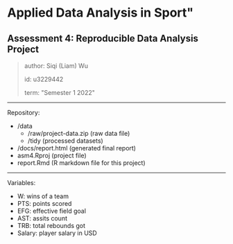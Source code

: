 # Applied Data Analysis in Sport"
## Assessment 4: Reproducible Data Analysis Project
> author: Siqi (Liam) Wu
>
> id: u3229442
> 
> term: "Semester 1 2022"
---
Repository:
- /data
   - /raw/project-data.zip (raw data file)
   - /tidy (processed datasets)
- /docs/report.html (generated final report)
- asm4.Rproj (project file)
- report.Rmd (R markdown file for this project)
---
Variables:
- W: wins of a team
- PTS: points scored
- EFG: effective field goal
- AST: assits count
- TRB: total rebounds got
- Salary: player salary in USD